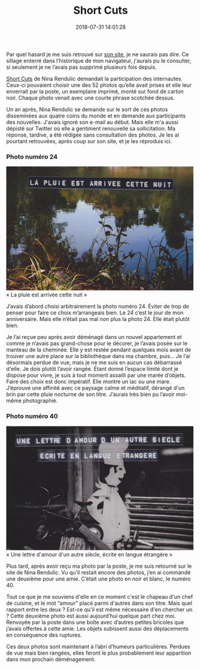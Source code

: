 ﻿--- 
layout: post
title: Short Cuts 
excerpt: Deux brefs textes sur commande de Nina Rendulic à propos de son projet participatif Short Cuts. 
date: 2018-07-31 14:01:28
modified: 2018-09-02 18:51:17
tags: [photo, projet, short cuts]
comments: true
category: blog
--- 

Par quel hasard je me suis retrouvé sur [son site](http://www.je-me-dis.com), je ne saurais pas dire. Ce sillage enterré dans l’historique de mon navigateur, j'aurais pu le consulter, si seulement je ne l’avais pas supprimé plusieurs fois depuis.

[Short Cuts](http://www.je-me-dis.com/shortcuts-the-end/) de Nina Rendulic demandait la participation des internautes. Ceux-ci pouvaient choisir une des 52 photos qu’elle avait prises et elle leur enverrait par la poste, un exemplaire imprimé, monté sur fond de carton noir. Chaque photo venait avec une courte phrase scotchée dessus. 

Un an après, Nina Rendulic se demande sur le sort de ces photos disseminées aux quatre coins du monde et en demande aux participants des nouvelles. J'avais ignoré son e-mail au début. Mais elle m'a aussi dépisté sur Twitter où elle a gentiment renouvellé sa sollicitation. Ma réponse, tardive, a été rédigée sans consultation des photos. Je les ai pourtant retrouvées, après coup sur son site, et je les réproduis ici.   

### Photo numéro 24
 
<div class="img_row">
    <img class="col three" src="/assets/img/2018/07/24.jpg">
</div>
<div class="col three caption">
    « La pluie est arrivée cette nuit »
</div>

J’avais d’abord choisi arbitrairement la photo numéro 24. Éviter de trop de penser pour faire ce choix m’arrangeais bien. Le 24 c’est le jour de mon anniversaire. Mais elle n’était pas mal non plus la photo 24. Elle était plutôt bien. 

Je l’ai reçue peu après avoir déménagé dans un nouvel appartement et comme je n’avais pas grand-chose pour le décorer, je l’avais posée sur le manteau de la cheminée. Elle y est restée pendant quelques mois avant de trouver une autre place sur la bibliothèque dans ma chambre, puis… Je l’ai désormais perdue de vue, mais je ne me suis en aucun cas débarrassé d'elle. Je dois plutôt l’avoir rangée. Étant donné l’espace limité dont je dispose pour vivre, je suis à tout moment assailli par une marée d’objets. Faire des choix est donc impératif. Elle montre un lac ou une mare. J’éprouve une affinité avec ce paysage calme et méditatif, dérangé d'un brin par cette pluie nocturne de son titre. J’aurais très bien pu l’avoir moi-même photographié. 

### Photo numéro 40 

<div class="img_row">
    <img class="col three" src="/assets/img/2018/07/40.jpg">
</div>
<div class="col three caption">
    « Une lettre d'amour d'un autre siècle, écrite en langue étrangère »
</div>

Plus tard, après avoir reçu ma photo par la poste, je me suis retourné sur le site de Nina Rendulic. Vu qu’il restait encore des photos, j’en ai commandé une deuxième pour une amie. C’était une photo en noir et blanc, le numéro 40. 

Tout ce que je me souviens d'elle en ce moment c'est le chapeau d'un chef de cuisine, et le mot “amour" placé parmi d'autres dans son titre. Mais quel rapport entre les deux ? Est-ce qu'il est même nécessaire d'en chercher un ? Cette deuxième photo est aussi aujourd’hui quelque part chez moi. Renvoyée par la poste dans une boîte avec d’autres petites bricoles que j’avais offertes à cette amie. Les objets subissent aussi des déplacements en conséquence des ruptures. 

Ces deux photos sont maintenant à l’abri d’humeurs particulières. Perdues de vue mais bien rangées, elles feront le plus probablement leur apparition dans mon prochain déménagement.